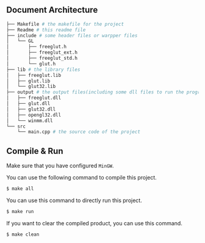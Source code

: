 ## Document Architecture

```bash
├── Makefile # the makefile for the project
├── Readme # this readme file
├── include # some header files or warpper files
│   └── GL
│       ├── freeglut.h
│       ├── freeglut_ext.h
│       ├── freeglut_std.h
│       └── glut.h
├── lib # the library files
│   ├── freeglut.lib
│   ├── glut.lib
│   └── glut32.lib
├── output # the output files(including some dll files to run the program)
│   ├── freeglut.dll
│   ├── glut.dll
│   ├── glut32.dll
│   ├── opengl32.dll
│   └── winmm.dll
└── src
    └── main.cpp # the source code of the project
```

## Compile & Run

Make sure that you have configured  `MinGW`.

You can use the following command to compile this project.

```bash
$ make all
```

You can use this command to directly run this project.

```bash
$ make run
```

If you want to clear the compiled product, you can use this command.

```bash
$ make clean
```

